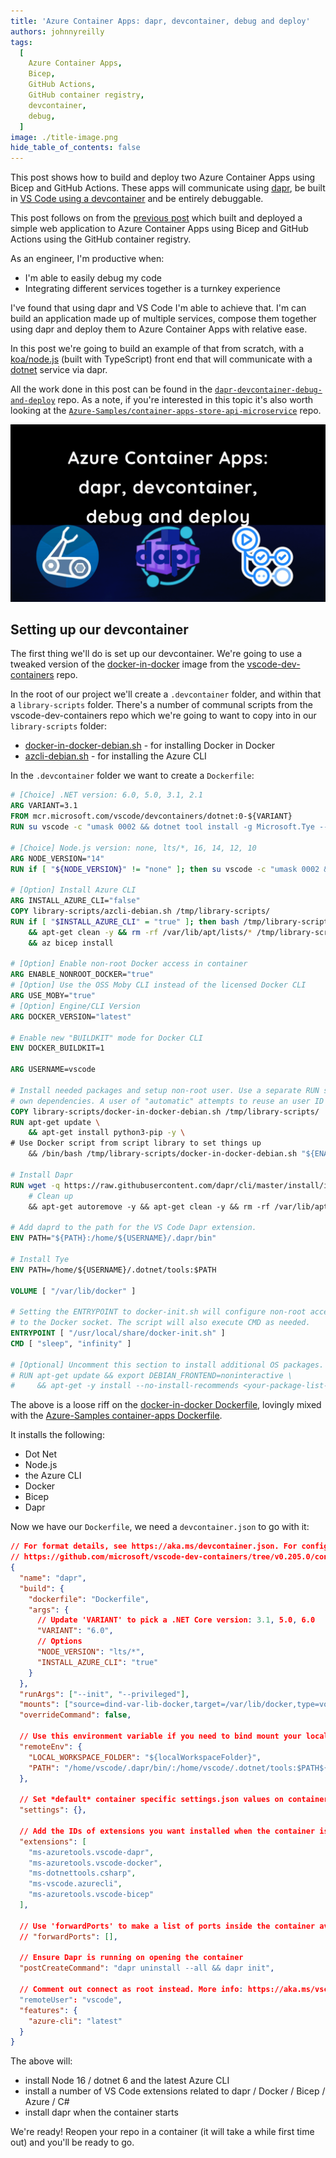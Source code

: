 ```yaml
---
title: 'Azure Container Apps: dapr, devcontainer, debug and deploy'
authors: johnnyreilly
tags:
  [
    Azure Container Apps,
    Bicep,
    GitHub Actions,
    GitHub container registry,
    devcontainer,
    debug,
  ]
image: ./title-image.png
hide_table_of_contents: false
---
```


This post shows how to build and deploy two Azure Container Apps using Bicep and GitHub Actions. These apps will communicate using [dapr](https://docs.dapr.io/), be built in [VS Code using a devcontainer](https://code.visualstudio.com/docs/remote/containers) and be entirely debuggable.

This post follows on from the [previous post](../2021-12-27-azure-container-apps-build-and-deploy-with-bicep-and-github-actions/index.md) which built and deployed a simple web application to Azure Container Apps using Bicep and GitHub Actions using the GitHub container registry.

As an engineer, I'm productive when:

- I'm able to easily debug my code
- Integrating different services together is a turnkey experience

I've found that using dapr and VS Code I'm able to achieve that. I'm can build an application made up of multiple services, compose them together using dapr and deploy them to Azure Container Apps with relative ease.

In this post we're going to build an example of that from scratch, with a [koa/node.js](https://koajs.com/) (built with TypeScript) front end that will communicate with a [dotnet](https://dotnet.microsoft.com/en-us/) service via dapr.

All the work done in this post can be found in the [`dapr-devcontainer-debug-and-deploy`](https://github.com/johnnyreilly/dapr-devcontainer-debug-and-deploy) repo. As a note, if you're interested in this topic it's also worth looking at the [`Azure-Samples/container-apps-store-api-microservice`](https://github.com/Azure-Samples/container-apps-store-api-microservice) repo.

![title image reading "Azure Container Apps dapr, devcontainer, debug and deploy"  with the dapr, Bicep, Azure Container Apps and GitHub Actions logos](title-image.png)

## Setting up our devcontainer

The first thing we'll do is set up our devcontainer. We're going to use a tweaked version of the [docker-in-docker](https://github.com/microsoft/vscode-dev-containers/tree/main/containers/docker-in-docker) image from the [vscode-dev-containers](https://github.com/microsoft/vscode-dev-containers) repo.

In the root of our project we'll create a `.devcontainer` folder, and within that a `library-scripts` folder. There's a number of communal scripts from the vscode-dev-containers repo which we're going to want to copy into in our `library-scripts` folder:

- [docker-in-docker-debian.sh](https://github.com/microsoft/vscode-dev-containers/blob/d93de4632781372d4b4da1699e27ae3a2404c96c/script-library/docker-in-docker-debian.sh) - for installing Docker in Docker
- [azcli-debian.sh](https://github.com/microsoft/vscode-dev-containers/blob/d93de4632781372d4b4da1699e27ae3a2404c96c/script-library/azcli-debian.sh) - for installing the Azure CLI

In the `.devcontainer` folder we want to create a `Dockerfile`:

```Dockerfile
# [Choice] .NET version: 6.0, 5.0, 3.1, 2.1
ARG VARIANT=3.1
FROM mcr.microsoft.com/vscode/devcontainers/dotnet:0-${VARIANT}
RUN su vscode -c "umask 0002 && dotnet tool install -g Microsoft.Tye --version \"0.10.0-alpha.21420.1\" 2>&1"

# [Choice] Node.js version: none, lts/*, 16, 14, 12, 10
ARG NODE_VERSION="14"
RUN if [ "${NODE_VERSION}" != "none" ]; then su vscode -c "umask 0002 && . /usr/local/share/nvm/nvm.sh && nvm install ${NODE_VERSION} 2>&1"; fi

# [Option] Install Azure CLI
ARG INSTALL_AZURE_CLI="false"
COPY library-scripts/azcli-debian.sh /tmp/library-scripts/
RUN if [ "$INSTALL_AZURE_CLI" = "true" ]; then bash /tmp/library-scripts/azcli-debian.sh; fi \
    && apt-get clean -y && rm -rf /var/lib/apt/lists/* /tmp/library-scripts \
    && az bicep install

# [Option] Enable non-root Docker access in container
ARG ENABLE_NONROOT_DOCKER="true"
# [Option] Use the OSS Moby CLI instead of the licensed Docker CLI
ARG USE_MOBY="true"
# [Option] Engine/CLI Version
ARG DOCKER_VERSION="latest"

# Enable new "BUILDKIT" mode for Docker CLI
ENV DOCKER_BUILDKIT=1

ARG USERNAME=vscode

# Install needed packages and setup non-root user. Use a separate RUN statement to add your
# own dependencies. A user of "automatic" attempts to reuse an user ID if one already exists.
COPY library-scripts/docker-in-docker-debian.sh /tmp/library-scripts/
RUN apt-get update \
    && apt-get install python3-pip -y \
# Use Docker script from script library to set things up
    && /bin/bash /tmp/library-scripts/docker-in-docker-debian.sh "${ENABLE_NONROOT_DOCKER}" "${USERNAME}" "${USE_MOBY}" "${DOCKER_VERSION}"

# Install Dapr
RUN wget -q https://raw.githubusercontent.com/dapr/cli/master/install/install.sh -O - | /bin/bash \
    # Clean up
    && apt-get autoremove -y && apt-get clean -y && rm -rf /var/lib/apt/lists/* /tmp/library-scripts/

# Add daprd to the path for the VS Code Dapr extension.
ENV PATH="${PATH}:/home/${USERNAME}/.dapr/bin"

# Install Tye
ENV PATH=/home/${USERNAME}/.dotnet/tools:$PATH

VOLUME [ "/var/lib/docker" ]

# Setting the ENTRYPOINT to docker-init.sh will configure non-root access
# to the Docker socket. The script will also execute CMD as needed.
ENTRYPOINT [ "/usr/local/share/docker-init.sh" ]
CMD [ "sleep", "infinity" ]

# [Optional] Uncomment this section to install additional OS packages.
# RUN apt-get update && export DEBIAN_FRONTEND=noninteractive \
#     && apt-get -y install --no-install-recommends <your-package-list-here>
```

The above is a loose riff on the [docker-in-docker Dockerfile](https://github.com/microsoft/vscode-dev-containers/blob/main/containers/docker-in-docker/.devcontainer/Dockerfile), lovingly mixed with the [Azure-Samples container-apps Dockerfile](https://github.com/Azure-Samples/container-apps-store-api-microservice/blob/main/.devcontainer/Dockerfile).

It installs the following:

- Dot Net
- Node.js
- the Azure CLI
- Docker
- Bicep
- Dapr

Now we have our `Dockerfile`, we need a `devcontainer.json` to go with it:

```json
// For format details, see https://aka.ms/devcontainer.json. For config options, see the README at:
// https://github.com/microsoft/vscode-dev-containers/tree/v0.205.0/containers/dapr-dotnet
{
  "name": "dapr",
  "build": {
    "dockerfile": "Dockerfile",
    "args": {
      // Update 'VARIANT' to pick a .NET Core version: 3.1, 5.0, 6.0
      "VARIANT": "6.0",
      // Options
      "NODE_VERSION": "lts/*",
      "INSTALL_AZURE_CLI": "true"
    }
  },
  "runArgs": ["--init", "--privileged"],
  "mounts": ["source=dind-var-lib-docker,target=/var/lib/docker,type=volume"],
  "overrideCommand": false,

  // Use this environment variable if you need to bind mount your local source code into a new container.
  "remoteEnv": {
    "LOCAL_WORKSPACE_FOLDER": "${localWorkspaceFolder}",
    "PATH": "/home/vscode/.dapr/bin/:/home/vscode/.dotnet/tools:$PATH${containerEnv:PATH}"
  },

  // Set *default* container specific settings.json values on container create.
  "settings": {},

  // Add the IDs of extensions you want installed when the container is created.
  "extensions": [
    "ms-azuretools.vscode-dapr",
    "ms-azuretools.vscode-docker",
    "ms-dotnettools.csharp",
    "ms-vscode.azurecli",
    "ms-azuretools.vscode-bicep"
  ],

  // Use 'forwardPorts' to make a list of ports inside the container available locally.
  // "forwardPorts": [],

  // Ensure Dapr is running on opening the container
  "postCreateCommand": "dapr uninstall --all && dapr init",

  // Comment out connect as root instead. More info: https://aka.ms/vscode-remote/containers/non-root.
  "remoteUser": "vscode",
  "features": {
    "azure-cli": "latest"
  }
}
```

The above will:

- install Node 16 / dotnet 6 and the latest Azure CLI
- install a number of VS Code extensions related to dapr / Docker / Bicep / Azure / C#
- install dapr when the container starts

We're ready! Reopen your repo in a container (it will take a while first time out) and you'll be ready to go.
